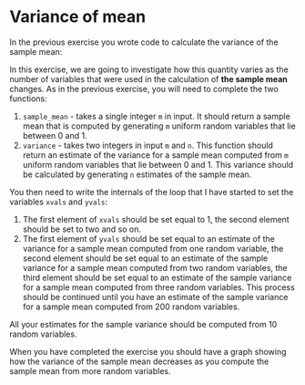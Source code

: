 # Variance of mean

In the previous exercise you wrote code to calculate the variance of the sample mean:


In this exercise, we are going to investigate how this quantity varies as the number of variables that were used in the calculation of __the sample mean__ changes.  As in the previous exercise, you will need to complete the two functions:

1.  `sample_mean` - takes a single integer `m` in input.  It should return a sample mean that is computed by generating `m` uniform random variables that lie between 0 and 1.
2. `variance` - takes two integers in input `m` and `n`.  This function should return an estimate of the variance for a sample mean computed from `m` uniform random variables that lie between 0 and 1.  This variance should be calculated by generating `n` estimates of the sample mean.

You then need to write the internals of the loop that I have started to set the variables `xvals` and `yvals`:

1. The first element of `xvals` should be set equal to 1, the second element should be set to two and so on.
2. The first element of `yvals` should be set equal to an estimate of the variance for a sample mean computed from one random variable, the second element should be set equal to an estimate of the sample variance for a sample mean computed from two random variables, the third element should be set equal to an estimate of the sample variance for a sample mean computed from three random variables.  This process should be continued until you have an estimate of the sample variance for a sample mean computed from 200 random variables.

All your estimates for the sample variance should be computed from 10 random variables.  

When you have completed the exercise you should have a graph showing how the variance of the sample mean decreases as you compute the sample mean from more random variables.
